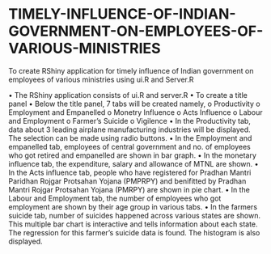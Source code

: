 # TIMELY-INFLUENCE-OF-INDIAN-GOVERNMENT-ON-EMPLOYEES-OF-VARIOUS-MINISTRIES
To create RShiny application for timely influence of Indian government on employees of various ministries using ui.R and Server.R

•	The RShiny application consists of ui.R and server.R
•	To create a title panel
•	Below the title panel, 7 tabs will be created namely,
  o	Productivity
  o	Employment and Empanelled
  o	Monetry Influence
  o	Acts Influence
  o	Labour and Employment
  o	Farmer’s Suicide
  o	Vigilence
•	In the Productivity tab, data about 3 leading airplane manufacturing industries will be displayed. The selection can be made using radio buttons.
•	In the Employment and empanelled tab, employees of central government and no. of employees who got retired and empanelled are shown in bar graph.
•	In the monetary influence tab, the expenditure, salary and allowance of MTNL are shown.
•	In the Acts influence tab, people who have registered for Pradhan Mantri Paridhan Rojgar Protsahan Yojana (PMPRPY) and benifitted by Pradhan Mantri Rojgar Protsahan Yojana (PMRPY) are shown in pie chart.
•	In the Labour and Employment tab, the number of employees who got employment are shown by their age group in various tabs.
•	In the farmers suicide tab, number of suicides happened across various states are shown. This multiple bar chart is interactive and tells information about each state.	The regression for this farmer’s suicide data is found. The histogram is also displayed.
